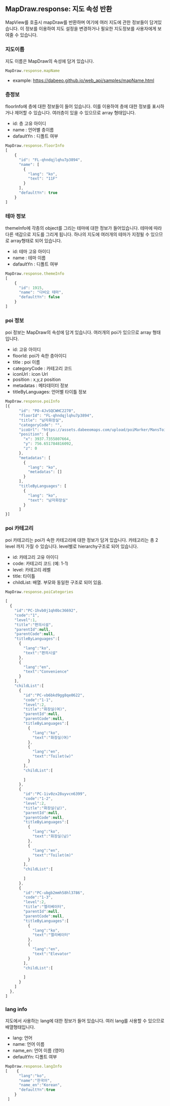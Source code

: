 ## MapDraw.response: 지도 속성 반환
MapView를 호출시 mapDraw를 반환하며 여기에 여러 지도에 관한 정보들이 담겨있습니다. 이 정보를 이용하여 지도 설정을 변경하거나 필요한 지도정보를 사용자에게 보여줄 수 있습니다.   


### 지도이름
지도 이름은 MapDraw의 속성에 담겨 있습니다. 
~~~javascript
MapDraw.response.mapName
~~~
- example: https://dabeeo.github.io/web_api/samples/mapName.html   

### 층정보
floorInfo에 층에 대한 정보들이 들어 있습니다. 이를 이용하여 층에 대한 정보를 표시하거나 제어할 수 있습니다. 여러층이 있을 수 있으므로 array 형태입니다.     
- id: 층 고유 아이디
- name : 언어별 층이름
- dafaultYn : 디폴트 여부

~~~javascript
MapDraw.response.floorInfo
[
    {
      "id": "FL-qhndqjlqhu7p3894",
      "name": [
        {
          "lang": "ko",
          "text": "11F"
        }
      ],
      "defaultYn": true
    }
]
~~~

### 테마 정보
themeInfo에 각층의 object를 그리는 테마에 대한 정보가 들어있습니다. 테마에 따라 다른 색감으로 지도를 그리게 됩니다. 하나의 지도에 여러개의 테마가 지정될 수 있으므로 array형태로 되어 있습니다. 

- id: 테마 고유 아이디
- name : 테마 이름
- dafaultYn : 디폴트 여부

~~~javascript
MapDraw.response.themeInfo
[
    {
      "id": 1915,
      "name": "다비오 테마",
      "defaultYn": false
    }
]
~~~

### poi 정보   
poi 정보는 MapDraw의 속성에 담겨 있습니다. 여러개의 poi가 있으므로 array 형태입니다.    
- id: 고유 아이디
- floorId: poi가 속한 층아이디   
- title : poi 이름
- categoryCode : 카테고리 코드
- iconUrl : icon Url
- position : x,y,z position
- metadatas : 메타데이터 정보
- titleByLanguages: 언어별 타이틀 정보
~~~javascript
MapDraw.response.poiInfo
[{
      "id": "PO-4JvSQCWHC2270",
      "floorId": "FL-qhndqjlqhu7p3894",
      "title": "남자화장실",
      "categoryCode": "",
      "icoUrl": "https://assets.dabeeomaps.com/upload/poiMarker/MansToilet.png",
      "position": {
        "x": 3937.7355807664,
        "y": 756.651784816092,
        "z": 0
      },
      "metadatas": [
        {
          "lang": "ko",
          "metadatas": []
        }
      ],
      "titleByLanguages": [
        {
          "lang": "ko",
          "text": "남자화장실"
        }
      ]
}]
~~~

### poi 카테고리   
poi 카테고리는 poi가 속한 카테고리에 대한 정보가 담겨 있습니다. 카테고리는 총 2 level 까지 가질 수 있습니다. level별로 hierarchy구조로 되어 있습니다. 
- id: 카테고리 고유 아이디
- code: 카테고리 코드 (예: 1-1)
- level: 카테고리 레벨
- title: 타이틀
- childList: 배열. 부모와 동일한 구조로 되어 있음. 

~~~javascript
MapDraw.response.poiCategories

[
  {
    "id":"PC-1hvb0j1qh0bc36692",
    "code":"1",
    "level":1,
    "title":"편의시설",
    "parentId":null,
    "parentCode":null,
    "titleByLanguages":[
      {
        "lang":"ko",
        "text":"편의시설"
      },
      {
        "lang":"en",
        "text":"Convenience"
      }
    ],
    "childList":[
      {
        "id":"PC-vb6bkd9gg8qe0622",
        "code":"1-1",
        "level":2,
        "title":"화장실(여)",
        "parentId":null,
        "parentCode":null,
        "titleByLanguages":[
          {
            "lang":"ko",
            "text":"화장실(여)"
          },
          {
            "lang":"en",
            "text":"Toilet(w)"
          }
        ],
        "childList":[
          
        ]
      },
      {
        "id":"PC-1iv0zx28uyvcn6399",
        "code":"1-2",
        "level":2,
        "title":"화장실(남)",
        "parentId":null,
        "parentCode":null,
        "titleByLanguages":[
          {
            "lang":"ko",
            "text":"화장실(남)"
          },
          {
            "lang":"en",
            "text":"Toilet(m)"
          }
        ],
        "childList":[
          
        ]
      },
      {
        "id":"PC-ubgb2mmh58hl3786",
        "code":"1-3",
        "level":2,
        "title":"엘리베이터",
        "parentId":null,
        "parentCode":null,
        "titleByLanguages":[
          {
            "lang":"ko",
            "text":"엘리베이터"
          },
          {
            "lang":"en",
            "text":"Elevator"
          }
        ],
        "childList":[
          
        ]
      }
    ]
  },
]

~~~

### lang info   
지도에서 사용하는 lang에 대한 정보가 들어 있습니다. 여러 lang를 사용할 수 있으므로 배열형태입니다. 
- lang: 언어  
- name: 언어 이름 
- name_en: 언어 이름 (영어)
- defaultYn: 디폴트 여부 

~~~javascript
MapDraw.response.langInfo
[    {
      "lang":"ko",
      "name":"한국어",
      "name_en":"Korean",
      "defaultYn":true
    }
 ]
~~~
